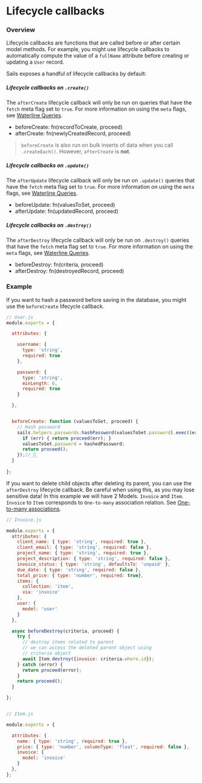 # Lifecycle callbacks

### Overview

Lifecycle callbacks are functions that are called before or after certain model methods.  For example, you might use lifecycle callbacks to automatically compute the value of a `fullName` attribute before creating or updating a `User` record.

Sails exposes a handful of lifecycle callbacks by default:

##### Lifecycle callbacks on `.create()`

The `afterCreate` lifecycle callback will only be run on queries that have the `fetch` meta flag set to `true`. For more information on using the `meta` flags, see [Waterline Queries](https://sailsjs.com/documentation/reference/waterline-orm/queries/meta).

  - beforeCreate: fn(recordToCreate, proceed)
  - afterCreate: fn(newlyCreatedRecord, proceed)

> `beforeCreate` is also run on bulk inserts of data when you call `.createEach()`. However, `afterCreate` is **not**.

##### Lifecycle callbacks on `.update()`

The `afterUpdate` lifecycle callback will only be run on `.update()` queries that have the `fetch` meta flag set to `true`. For more information on using the `meta` flags, see [Waterline Queries](https://sailsjs.com/documentation/reference/waterline-orm/queries/meta).

  - beforeUpdate: fn(valuesToSet, proceed)
  - afterUpdate: fn(updatedRecord, proceed)

##### Lifecycle callbacks on `.destroy()`

The `afterDestroy` lifecycle callback will only be run on `.destroy()` queries that have the `fetch` meta flag set to `true`. For more information on using the `meta` flags, see [Waterline Queries](https://sailsjs.com/documentation/reference/waterline-orm/queries/meta).

  - beforeDestroy: fn(criteria, proceed)
  - afterDestroy: fn(destroyedRecord, proceed)


### Example

If you want to hash a password before saving in the database, you might use the `beforeCreate` lifecycle callback.

```javascript
// User.js
module.exports = {

  attributes: {

    username: {
      type: 'string',
      required: true
    },

    password: {
      type: 'string',
      minLength: 6,
      required: true
    }

  },


  beforeCreate: function (valuesToSet, proceed) {
    // Hash password
    sails.helpers.passwords.hashPassword(valuesToSet.password).exec((err, hashedPassword)=>{
      if (err) { return proceed(err); }
      valuesToSet.password = hashedPassword;
      return proceed();
    });//_∏_
  }
  
};
```

If you want to delete child objects after deleting its parent, you can use the `afterDestroy` lifecycle callback. Be careful when using this, as you may lose sensitive data! In this example we will have 2 Models. `Invoice` and `Item`. `Invoice` to `Item` corresponds to `One-to-many` association relation. See [One-to-many associations](https://sailsjs.com/documentation/concepts/models-and-orm/associations/one-to-many).

```javascript
// Invoice.js

module.exports = {
  attributes: {
    client_name: { type: 'string', required: true },
    client_email: { type: 'string', required: false },
    project_name: { type: 'string', required: true },
    project_description: { type: 'string', required: false },
    invoice_status: { type: 'string', defaultsTo: 'unpaid' },
    due_date: { type: 'string', required: false },
    total_price: { type: 'number', required: true},
    items: {
      collection: 'item',
      via: 'invoice'
    },
    user: {
      model: 'user'
    }
  },

  async beforeDestroy(criteria, proceed) {
    try {
      // destroy items related to parent
      // we can access the deleted parent object using 
      // criteria object
      await Item.destroy({invoice: criteria.where.id});      
    } catch (error) {
      return proceed(error);
    }
    return proceed();
  }

};


// Item.js

module.exports = {

  attributes: {
    name: { type: 'string', required: true },
    price: { type: 'number', columnType: 'float', required: false },
    invoice: {
      model: 'invoice'
    }
  },
};



```


<docmeta name="displayName" value="Lifecycle callbacks">
